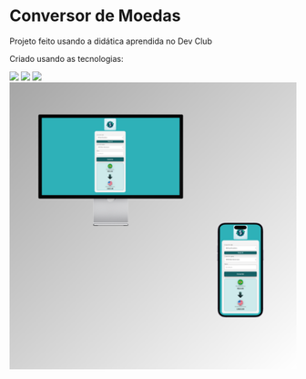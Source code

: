 <h1>Conversor de Moedas</h1>

<p>Projeto feito usando a didática aprendida no Dev Club</p>

<p>Criado usando as tecnologias:</p>
<img src="https://img.shields.io/badge/HTML5-E34F26?style=for-the-badge&logo=html5&logoColor=white" />
<img src="https://img.shields.io/badge/CSS3-1572B6?style=for-the-badge&logo=css3&logoColor=white" />
<img src="https://img.shields.io/badge/JavaScript-F7DF1E?style=for-the-badge&logo=javascript&logoColor=black"/>
<br>
<img src="https://github.com/SamuelDias91/Conversor-de-Moedas/blob/master/assets/conversor%20responsivo.png?raw=true" width=800/>
